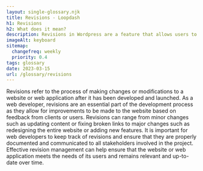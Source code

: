 ```yaml
--- 
layout: single-glossary.njk
title: Revisions - Loopdash
h1: Revisions
h2: What does it mean?
description: Revisions in Wordpress are a feature that allows users to view and restore previous versions of their content, providing a safety net for changes made to posts and pages.
imageAlt: keyboard
sitemap:
  changefreq: weekly
  priority: 0.4
tags: glossary
date: 2023-03-15
url: /glossary/revisions
---
```


Revisions refer to the process of making changes or modifications to a website or web application after it has been developed and launched. As a web developer, revisions are an essential part of the development process as they allow for improvements to be made to the website based on feedback from clients or users. Revisions can range from minor changes such as updating content or fixing broken links to major changes such as redesigning the entire website or adding new features. It is important for web developers to keep track of revisions and ensure that they are properly documented and communicated to all stakeholders involved in the project. Effective revision management can help ensure that the website or web application meets the needs of its users and remains relevant and up-to-date over time.
